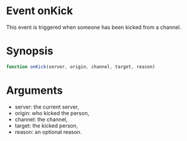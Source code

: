 # Event onKick

This event is triggered when someone has been kicked from a channel.

# Synopsis

```javascript
function onKick(server, origin, channel, target, reason)
```

# Arguments

- server: the current server,
- origin: who kicked the person,
- channel: the channel,
- target: the kicked person,
- reason: an optional reason.
